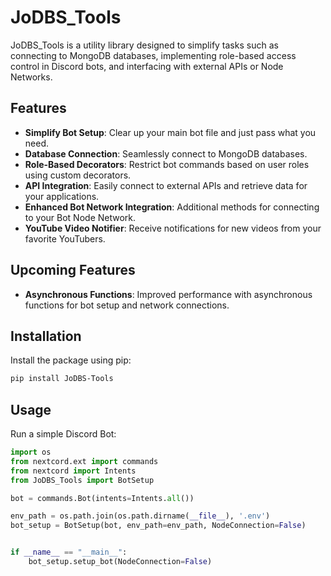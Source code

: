 # JoDBS_Tools

JoDBS_Tools is a utility library designed to simplify tasks such as connecting to MongoDB databases, implementing role-based access control in Discord bots, and interfacing with external APIs or Node Networks.

## Features

- **Simplify Bot Setup**: Clear up your main bot file and just pass what you need.
- **Database Connection**: Seamlessly connect to MongoDB databases.
- **Role-Based Decorators**: Restrict bot commands based on user roles using custom decorators.
- **API Integration**: Easily connect to external APIs and retrieve data for your applications.
- **Enhanced Bot Network Integration**: Additional methods for connecting to your Bot Node Network.
- **YouTube Video Notifier**: Receive notifications for new videos from your favorite YouTubers.

## Upcoming Features

- **Asynchronous Functions**: Improved performance with asynchronous functions for bot setup and network connections.

## Installation

Install the package using pip:

```sh
pip install JoDBS-Tools
```

## Usage

Run a simple Discord Bot:

```python
import os
from nextcord.ext import commands
from nextcord import Intents
from JoDBS_Tools import BotSetup

bot = commands.Bot(intents=Intents.all())

env_path = os.path.join(os.path.dirname(__file__), '.env')
bot_setup = BotSetup(bot, env_path=env_path, NodeConnection=False)


if __name__ == "__main__":
    bot_setup.setup_bot(NodeConnection=False)
```